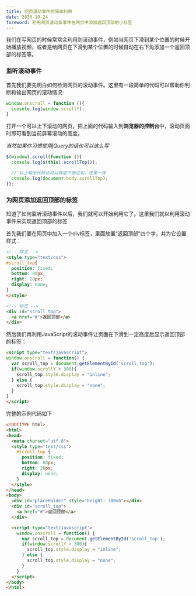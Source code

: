 ```yaml
---
title: 网页滚动事件的简单利用
date: 2016-10-24
foreword: 利用网页滚动条事件在网页中添加返回顶部的小标签
---
```


我们在写网页的时候常常会利用到滚动事件，例如当网页下滑到某个位置的时候开始播放视频，或者是给网页在下滑到某个位置的时候自动在右下角添加一个返回顶部的标签等。

### 监听滚动事件
首先我们要先明白如何检测网页的滚动事件。这里有一段简单的代码可以帮助你判断和输出网页的滚动情况:

```JavaScript
window.onscroll = function (){
  console.log(window.scrollY);
}
```
打开一个可以上下滚动的网页，把上面的代码输入到**浏览器的控制台**中，滚动页面时即可看到当前屏幕滚动的高度。

*当然如果你习惯使用jQuery的话也可以这么写*
```JavaScript
$(window).scroll(function (){
  console.log($(this).scrollTop());

  // 以上输出代码也可以换成下面这句，效果一样
  console.log(document.body.scrollTop);
});
```

### 为网页添加返回顶部的标签
知道了如何监听滚动事件以后，我们就可以开始利用它了。这里我们就以利用滚动事件来实现返回顶部的标签

首先我们要在网页中加入一个div标签，里面放置“返回顶部”四个字，并为它设置样式：

```html
<!-- 样式 -->
<style type="text/css">
#scroll_top{
  position: fixed;
  bottom: 80px;
  right: 20px;
  display: none;
}
</style>

<!-- 标签 -->
<div id="scroll_top">
  <a href="#">返回顶部</a>
</div>
```

然后我们再利用JavaScript的滚动事件让页面在下滑到一定高度后显示返回顶部的标签：

```html
<script type="text/javascript">
window.onscroll = function() {
  var scroll_top = document.getElementById('scroll_top');
  if(window.scrollY > 300){
    scroll_top.style.display = "inline";
  } else {
    scroll_top.style.display = "none";
  }
}
</script>
```

完整的示例代码如下
```html
<!DOCTYPE html>
<html>
<head>
  <meta charset="utf-8">
  <style type="text/css">
    #scroll_top {
      position: fixed;
      bottom: 80px;
      right: 20px;
      display: none;
    }
  </style>
</head>
<body>
  <div id="placeHolder" style="height: 300vh"></div>
  <div id="scroll_top">
    <a href="#">返回顶部</a>
  </div>

  <script type="text/javascript">
    window.onscroll = function() {
      var scroll_top = document.getElementById('scroll_top');
      if(window.scrollY > 300){
        scroll_top.style.display = "inline";
      } else {
        scroll_top.style.display = "none";
      }
    }
  </script>
</body>
</html>
```
